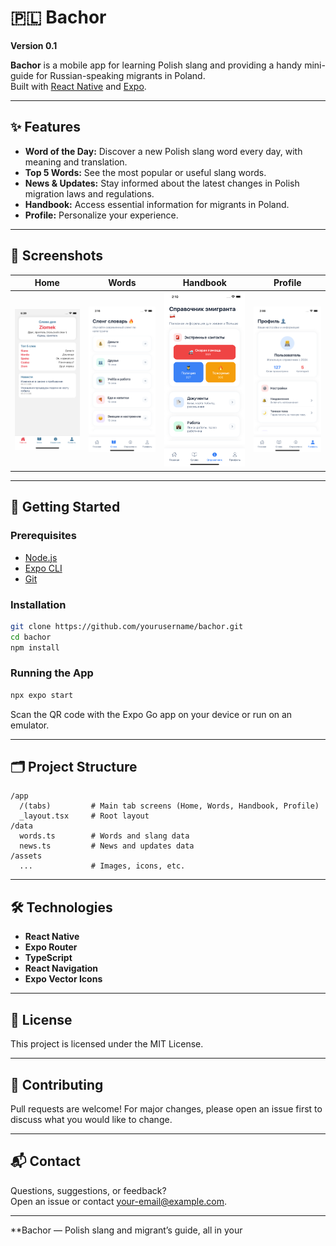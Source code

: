 # 🇵🇱 Bachor

**Version 0.1**

**Bachor** is a mobile app for learning Polish slang and providing a handy mini-guide for Russian-speaking migrants in Poland.  
Built with [React Native](https://reactnative.dev/) and [Expo](https://expo.dev/).

---

## ✨ Features

- **Word of the Day:** Discover a new Polish slang word every day, with meaning and translation.
- **Top 5 Words:** See the most popular or useful slang words.
- **News & Updates:** Stay informed about the latest changes in Polish migration laws and regulations.
- **Handbook:** Access essential information for migrants in Poland.
- **Profile:** Personalize your experience.

---

## 📱 Screenshots

| Home                                 | Words                                  | Handbook                                     | Profile                                    |
| ------------------------------------ | -------------------------------------- | -------------------------------------------- | ------------------------------------------ |
| ![Home Screen](screenshots/home.png) | ![Words Screen](screenshots/words.png) | ![Handbook Screen](screenshots/handbook.png) | ![Profile Screen](screenshots/profile.png) |

---

## 🚀 Getting Started

### Prerequisites

- [Node.js](https://nodejs.org/)
- [Expo CLI](https://docs.expo.dev/get-started/installation/)
- [Git](https://git-scm.com/)

### Installation

```sh
git clone https://github.com/yourusername/bachor.git
cd bachor
npm install
```

### Running the App

```sh
npx expo start
```

Scan the QR code with the Expo Go app on your device or run on an emulator.

---

## 🗂️ Project Structure

```
/app
  /(tabs)         # Main tab screens (Home, Words, Handbook, Profile)
  _layout.tsx     # Root layout
/data
  words.ts        # Words and slang data
  news.ts         # News and updates data
/assets
  ...             # Images, icons, etc.
```

---

## 🛠️ Technologies

- **React Native**
- **Expo Router**
- **TypeScript**
- **React Navigation**
- **Expo Vector Icons**

---

## 📄 License

This project is licensed under the MIT License.

---

## 🙌 Contributing

Pull requests are welcome! For major changes, please open an issue first to discuss what you would like to change.

---

## 📬 Contact

Questions, suggestions, or feedback?  
Open an issue or contact [your-email@example.com](mailto:avetisdav94@gmail.com).

---

\*\*Bachor — Polish slang and migrant’s guide, all in your
